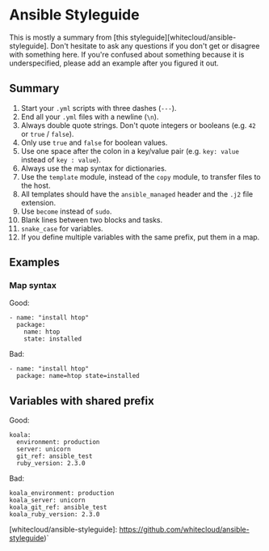 # Ansible Styleguide

This is mostly a summary from [this styleguide][whitecloud/ansible-styleguide].
Don't hesitate to ask any questions if you don't get or disagree with something
here. If you're confused about something because it is underspecified, please
add an example after you figured it out.

## Summary

 1. Start your `.yml` scripts with three dashes (`---`).
 2. End all your `.yml` files with a newline (`\n`).
 3. Always double quote strings. Don't quote integers or booleans (e.g. `42`
    or `true` / `false`).
 4. Only use `true` and `false` for boolean values.
 5. Use one space after the colon in a key/value pair (e.g. `key: value`
    instead of `key : value`).
 6. Always use the map syntax for dictionaries.
 7. Use the `template` module, instead of the `copy` module, to transfer files to the host.
 7. All templates should have the `ansible_managed` header and the `.j2` file extension.
 8. Use `become` instead of `sudo`.
 9. Blank lines between two blocks and tasks.
 10. `snake_case` for variables.
 11. If you define multiple variables with the same prefix, put them in a map.

## Examples

### Map syntax

Good:

```
- name: "install htop"
  package:
    name: htop
    state: installed
```

Bad:

```
- name: "install htop"
  package: name=htop state=installed
```

## Variables with shared prefix

Good:

```
koala:
  environment: production
  server: unicorn
  git_ref: ansible_test
  ruby_version: 2.3.0
```

Bad:

```
koala_environment: production
koala_server: unicorn
koala_git_ref: ansible_test
koala_ruby_version: 2.3.0
```

 [whitecloud/ansible-styleguide]: https://github.com/whitecloud/ansible-styleguide)`
